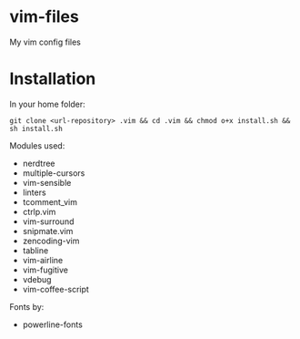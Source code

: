 vim-files
=========

My vim config files

Installation
=======

In your home folder:

```
git clone <url-repository> .vim && cd .vim && chmod o+x install.sh && sh install.sh

```

Modules used:

* nerdtree
* multiple-cursors
* vim-sensible
* linters
* tcomment_vim
* ctrlp.vim
* vim-surround
* snipmate.vim
* zencoding-vim
* tabline
* vim-airline
* vim-fugitive
* vdebug
* vim-coffee-script

Fonts by:

* powerline-fonts
